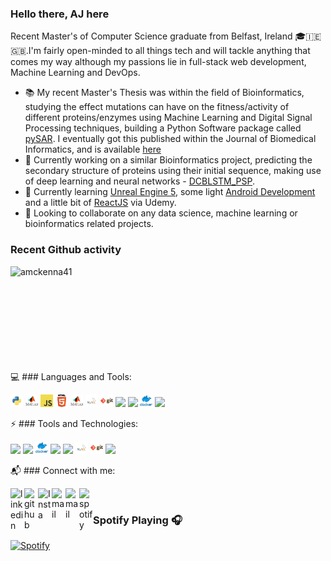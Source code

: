 ### Hello there, AJ here
<!-- <img src="https://media.giphy.com/media/KGMzZvWa5su2O5LCVR/giphy.gif" width="10px">
 -->
Recent Master's of Computer Science graduate from Belfast, Ireland 🎓🇮🇪🇬🇧.I'm fairly open-minded to all things tech and will tackle anything that comes my way although my passions lie in full-stack web development, Machine Learning and DevOps. 

<!-- Check out my [website](https://) (<i>coming soon</i>) 🔭 
 -->
- 📚 My recent Master's Thesis was within the field of Bioinformatics, studying the effect mutations can have on the fitness/activity of different proteins/enzymes using Machine Learning and Digital Signal Processing techniques, building a Python Software package called [pySAR](https://github.com/amckenna41/pySAR). I eventually got this published within the Journal of Biomedical Informatics, and is available [here](https://www.sciencedirect.com/science/article/abs/pii/S1532046422000326)
- 🔭 Currently working on a similar Bioinformatics project, predicting the secondary structure of proteins using their initial sequence, making use of deep learning and neural networks - [DCBLSTM_PSP](https://github.com/amckenna41/DCBLSTM_PSP).
- 🌱 Currently learning [Unreal Engine 5](https://www.udemy.com/course/unrealcourse/), some light [Android Development](https://www.udemy.com/course/the-complete-android-oreo-developer-course/) and a little bit of [ReactJS](https://www.udemy.com/course/react-the-complete-guide-incl-redux/) via Udemy.
- 👯 Looking to collaborate on any data science, machine learning or bioinformatics related projects. 

### Recent Github activity                                                  
<img align="left" alt="amckenna41" src="https://github-readme-stats-git-master.amckenna41.vercel.app/api?username=amckenna41&show_icons=true"  />

<!-- ### Spotify Playing 🎧
[<img align="left" src="https://now-playing-codestackr.vercel.app/api/spotify-playing" alt="amckenna Spotify Playing" width="350" />](https://open.spotify.com/user/a9npRdzhR7uzv1aL3cKugw) -->

<br>
<br>
<br>
<br>
<br>
<br>
<br>
<br>
<br>

💻 ### Languages and Tools:

<!-- [![Top Langs](https://github-readme-stats.vercel.app/api/top-langs/?username=amckenna41&layout=compact)](https://github.com/anuraghazra/github-readme-stats)
 -->
<code><img height="20" src="https://raw.githubusercontent.com/github/explore/80688e429a7d4ef2fca1e82350fe8e3517d3494d/topics/python/python.png"></code>
<code><img height="20" src="https://raw.githubusercontent.com/github/explore/80688e429a7d4ef2fca1e82350fe8e3517d3494d/topics/matlab/matlab.png"></code>
<code><img height="20" src="https://raw.githubusercontent.com/github/explore/80688e429a7d4ef2fca1e82350fe8e3517d3494d/topics/javascript/javascript.png"></code>
<code><img height="20" src="https://raw.githubusercontent.com/github/explore/80688e429a7d4ef2fca1e82350fe8e3517d3494d/topics/html/html.png"></code>
<code><img height="20" src="https://raw.githubusercontent.com/github/explore/80688e429a7d4ef2fca1e82350fe8e3517d3494d/topics/matlab/matlab.png"></code>
<code><img height="20" src="https://raw.githubusercontent.com/github/explore/80688e429a7d4ef2fca1e82350fe8e3517d3494d/topics/mysql/mysql.png"></code>
<code><img height="20" src="https://raw.githubusercontent.com/github/explore/80688e429a7d4ef2fca1e82350fe8e3517d3494d/topics/git/git.png"></code>
<code><img height="20" src="https://raw.githubusercontent.com/gilbarbara/logos/master/logos/aws.svg"></code>
<code><img height="20" src="https://raw.githubusercontent.com/gilbarbara/logos/master/logos/google-cloud.svg"></code>
<code><img height="20" src="https://raw.githubusercontent.com/github/explore/80688e429a7d4ef2fca1e82350fe8e3517d3494d/topics/docker/docker.png"></code>
<code><img height="20" src="https://media.trustradius.com/product-logos/bS/I8/UO2UCI37TC30-180x180.PNG"></code>

⚡ ### Tools and Technologies:

<code><img height="20" src="https://raw.githubusercontent.com/gilbarbara/logos/master/logos/aws.svg"></code>
<code><img height="20" src="https://raw.githubusercontent.com/gilbarbara/logos/master/logos/google-cloud.svg"></code>
<code><img height="20" src="https://raw.githubusercontent.com/github/explore/80688e429a7d4ef2fca1e82350fe8e3517d3494d/topics/docker/docker.png"></code>
<code><img height="20" src="https://img.shields.io/badge/-React-000?&logo=React"></code>
<code><img height="20" src="https://img.shields.io/badge/-TensorFlow-000?&logo=TensorFlow"></code>
<code><img height="20" src="https://raw.githubusercontent.com/github/explore/80688e429a7d4ef2fca1e82350fe8e3517d3494d/topics/mysql/mysql.png"></code>
<code><img height="20" src="https://raw.githubusercontent.com/github/explore/80688e429a7d4ef2fca1e82350fe8e3517d3494d/topics/git/git.png"></code>
<code><img height="20" src="https://media.trustradius.com/product-logos/bS/I8/UO2UCI37TC30-180x180.PNG"></code>

📬 ### Connect with me:

[<img align="left" alt="linkedin" width="22px" src="https://cdn.jsdelivr.net/npm/simple-icons@v3/icons/linkedin.svg" />][linkedin]
[<img align="left" alt="github" width="22px" src="https://cdn.jsdelivr.net/npm/simple-icons@v3/icons/github.svg" />][github]
[<img align="left" alt="Insta" width="22px" src="https://raw.githubusercontent.com/gilbarbara/logos/master/logos/instagram-icon.svg"/>][insta]
[<img align="left" alt="mail" width="22px" src="https://cdn.jsdelivr.net/npm/simple-icons@v3/icons/gmail.svg" />][gmail]
[<img align="left" alt="mail" width="22px" src="https://cdn.jsdelivr.net/npm/simple-icons@v3/icons/medium.svg" />][medium]
[<img align="left" alt="spotify" width="22px" src="https://cdn.jsdelivr.net/npm/simple-icons@v3/icons/spotify.svg" />][spotify]

<br> 

### Spotify Playing 🎧
[![Spotify](https://spotify-now-playing-amckenna41.vercel.app/)](https://open.spotify.com/user/bantihistamines)

[linkedin]: https://www.linkedin.com/in/adam-mckenna-7a5b22151/
[github]: https://github.com/amckenna41
[insta]: https://www.instagram.com/adammck98/
[gmail]: mailto:amckenna41@qub.ac.uk
[spotify]: https://open.spotify.com/user/bantihistamines?si=1a62120accf84add
[medium]: https://github.com/amckenna41


